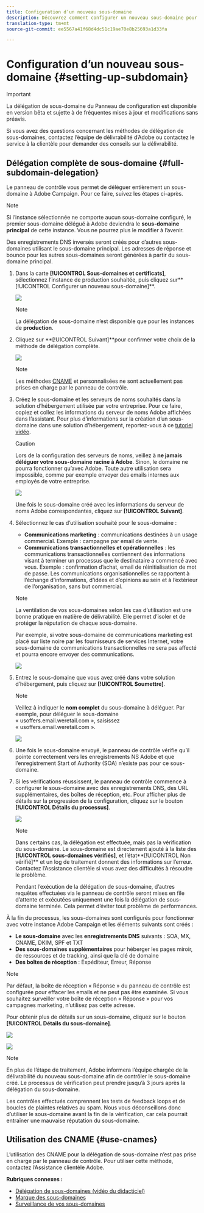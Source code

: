 ```yaml
---
title: Configuration d’un nouveau sous-domaine
description: Découvrez comment configurer un nouveau sous-domaine pour vos instances de campagne
translation-type: tm+mt
source-git-commit: ee5567a41f68d4dc51c19ae70e8b25693a1d33fa

---
```



# Configuration d’un nouveau sous-domaine {#setting-up-subdomain}

>[!IMPORTANT]
>
>La délégation de sous-domaine du Panneau de configuration est disponible en version bêta et sujette à de fréquentes mises à jour et modifications sans préavis.

Si vous avez des questions concernant les méthodes de délégation de sous-domaines, contactez l’équipe de délivrabilité d’Adobe ou contactez le service à la clientèle pour demander des conseils sur la délivrabilité.

## Délégation complète de sous-domaine {#full-subdomain-delegation}

Le panneau de contrôle vous permet de déléguer entièrement un sous-domaine à Adobe Campaign. Pour ce faire, suivez les étapes ci-après.

>[!NOTE]
>
>Si l’instance sélectionnée ne comporte aucun sous-domaine configuré, le premier sous-domaine délégué à Adobe deviendra le **sous-domaine principal** de cette instance. Vous ne pourrez plus le modifier à l’avenir.
>
>Des enregistrements DNS inversés seront créés pour d’autres sous-domaines utilisant le sous-domaine principal. Les adresses de réponse et bounce pour les autres sous-domaines seront générées à partir du sous-domaine principal.

1. Dans la carte **[!UICONTROL Sous-domaines et certificats]**, sélectionnez l’instance de production souhaitée, puis cliquez sur**[!UICONTROL  Configurer un nouveau sous-domaine]**.

   ![](assets/subdomain1.png)

   >[!NOTE]
   >
   >La délégation de sous-domaine n’est disponible que pour les instances de **production**.

1. Cliquez sur **[!UICONTROL Suivant]**pour confirmer votre choix de la méthode de délégation complète.

   ![](assets/subdomain3.png)

   >[!NOTE]
   >
   >Les méthodes [CNAME](#use-cnames) et personnalisées ne sont actuellement pas prises en charge par le panneau de contrôle.

1. Créez le sous-domaine et les serveurs de noms souhaités dans la solution d’hébergement utilisée par votre entreprise. Pour ce faire, copiez et collez les informations du serveur de noms Adobe affichées dans l’assistant. Pour plus d’informations sur la création d’un sous-domaine dans une solution d’hébergement, reportez-vous à ce [tutoriel vidéo](https://video.tv.adobe.com/v/30175?captions=fre_fr).

   >[!CAUTION]
   >
   >Lors de la configuration des serveurs de noms, veillez à **ne jamais déléguer votre sous-domaine racine à Adobe**. Sinon, le domaine ne pourra fonctionner qu’avec Adobe. Toute autre utilisation sera impossible, comme par exemple envoyer des emails internes aux employés de votre entreprise.

   ![](assets/subdomain4.png)

   Une fois le sous-domaine créé avec les informations du serveur de noms Adobe correspondantes, cliquez sur **[!UICONTROL Suivant]**.

1. Sélectionnez le cas d’utilisation souhaité pour le sous-domaine :

   * **Communications marketing** : communications destinées à un usage commercial. Exemple : campagne par email de vente.
   * **Communications transactionnelles et opérationnelles** : les communications transactionnelles contiennent des informations visant à terminer un processus que le destinataire a commencé avec vous. Exemple : confirmation d’achat, email de réinitialisation de mot de passe. Les communications organisationnelles se rapportent à l’échange d’informations, d’idées et d’opinions au sein et à l’extérieur de l’organisation, sans but commercial.
   >[!NOTE]
   >
   >La ventilation de vos sous-domaines selon les cas d’utilisation est une bonne pratique en matière de délivrabilité. Elle permet d’isoler et de protéger la réputation de chaque sous-domaine.
   >
   >Par exemple, si votre sous-domaine de communications marketing est placé sur liste noire par les fournisseurs de services Internet, votre sous-domaine de communications transactionnelles ne sera pas affecté et pourra encore envoyer des communications.

   ![](assets/subdomain5.png)

1. Entrez le sous-domaine que vous avez créé dans votre solution d’hébergement, puis cliquez sur **[!UICONTROL Soumettre]**.

   >[!NOTE]
   >
   > Veillez à indiquer le **nom complet** du sous-domaine à déléguer. Par exemple, pour déléguer le sous-domaine « usoffers.email.weretail.com », saisissez « usoffers.email.weretail.com ».

   ![](assets/subdomain6.png)

1. Une fois le sous-domaine envoyé, le panneau de contrôle vérifie qu’il pointe correctement vers les enregistrements NS Adobe et que l’enregistrement Start of Authority (SOA) n’existe pas pour ce sous-domaine.

1. Si les vérifications réussissent, le panneau de contrôle commence à configurer le sous-domaine avec des enregistrements DNS, des URL supplémentaires, des boîtes de réception, etc. Pour afficher plus de détails sur la progression de la configuration, cliquez sur le bouton **[!UICONTROL Détails du processus]**.

   ![](assets/subdomain7.png)

   >[!NOTE]
   >
   >Dans certains cas, la délégation est effectuée, mais pas la vérification du sous-domaine. Le sous-domaine est directement ajouté à la liste des **[!UICONTROL sous-domaines vérifiés]**, et l’état**[!UICONTROL  Non vérifié]** et un log de traitement donnent des informations sur l’erreur. Contactez l’Assistance clientèle si vous avez des difficultés à résoudre le problème.
   >
   >Pendant l’exécution de la délégation de sous-domaine, d’autres requêtes effectuées via le panneau de contrôle seront mises en file d’attente et exécutées uniquement une fois la délégation de sous-domaine terminée. Cela permet d’éviter tout problème de performances.

À la fin du processus, les sous-domaines sont configurés pour fonctionner avec votre instance Adobe Campaign et les éléments suivants sont créés :

* **Le sous-domaine** avec les **enregistrements DNS** suivants : SOA, MX, CNAME, DKIM, SPF et TXT
* **Des sous-domaines supplémentaires** pour héberger les pages miroir, de ressources et de tracking, ainsi que la clé de domaine
* **Des boîtes de réception** : Expéditeur, Erreur, Réponse

>[!NOTE]
>
>Par défaut, la boîte de réception « Réponse » du panneau de contrôle est configurée pour effacer les emails et ne peut pas être examinée. Si vous souhaitez surveiller votre boîte de réception « Réponse » pour vos campagnes marketing, n’utilisez pas cette adresse.


Pour obtenir plus de détails sur un sous-domaine, cliquez sur le bouton **[!UICONTROL Détails du sous-domaine]**.

![](assets/subdomain_details_general.png)

![](assets/subdomains_details_senderinfo.png)

>[!NOTE]
>
>En plus de l’étape de traitement, Adobe informera l’équipe chargée de la délivrabilité du nouveau sous-domaine afin de contrôler le sous-domaine créé. Le processus de vérification peut prendre jusqu’à 3 jours après la délégation du sous-domaine.
>
>Les contrôles effectués comprennent les tests de feedback loops et de boucles de plaintes relatives au spam. Nous vous déconseillons donc d’utiliser le sous-domaine avant la fin de la vérification, car cela pourrait entraîner une mauvaise réputation du sous-domaine.

## Utilisation des CNAME {#use-cnames}

L’utilisation des CNAME pour la délégation de sous-domaine n’est pas prise en charge par le panneau de contrôle. Pour utiliser cette méthode, contactez l’Assistance clientèle Adobe.

**Rubriques connexes :**

* [Délégation de sous-domaines (vidéo du didacticiel)](https://docs.adobe.com/content/help/en/campaign-learn/campaign-standard-tutorials/administrating/control-panel/subdomain-delegation.html)
* [Marque des sous-domaines](../../subdomains-certificates/using/subdomains-branding.md)
* [Surveillance de vos sous-domaines](../../subdomains-certificates/using/monitoring-subdomains.md)